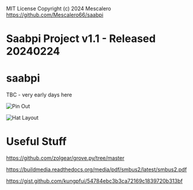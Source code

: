 MIT License
Copyright (c) 2024 Mescalero
<https://github.com/Mescalero66/saabpi>
# Saabpi Project v1.1 - Released 20240224

# saabpi
TBC - very early days here

![Pin Out](https://www.raspberrypi.com/documentation/computers/images/GPIO-Pinout-Diagram-2.png)

![Hat Layout](https://media-cdn.seeedstudio.com/media/catalog/product/cache/bb49d3ec4ee05b6f018e93f896b8a25d/h/t/httpsstatics3.seeedstudio.comseeedfile2018-11bazaar975952_front.jpg)




# Useful Stuff

https://github.com/zolgear/grove.py/tree/master

https://buildmedia.readthedocs.org/media/pdf/smbus2/latest/smbus2.pdf

https://gist.github.com/kungpfui/54784ebc3b3ca72169c1839720b313bf

